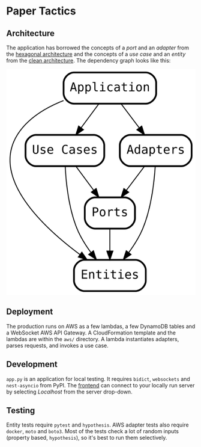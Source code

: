 # Paper Tactics

## Architecture

The application has borrowed the concepts of a _port_ and an _adapter_ from the
[hexagonal architecture](<https://en.wikipedia.org/wiki/Hexagonal_architecture_(software)>)
and the concepts of a _use case_ and an _entity_ from the
[clean architecture](https://blog.cleancoder.com/uncle-bob/2012/08/13/the-clean-architecture.html). The dependency graph looks like this:

![architecture graph](./docs/arch.svg)

## Deployment

The production runs on AWS as a few lambdas,
a few DynamoDB tables and a WebSocket AWS API Gateway.
A CloudFormation template and the lambdas are within the `aws/` directory.
A lambda instantiates adapters, parses requests, and invokes a use case.

## Development

`app.py` is an application for local testing.
It requires `bidict`, `websockets` and `nest-asyncio` from PyPI.
The [frontend](https://www.paper-tactics.com) can connect to your locally run server
by selecting _Localhost_ from the server drop-down.

## Testing

Entity tests require `pytest` and `hypothesis`.
AWS adapter tests also require `docker`, `moto` and `boto3`.
Most of the tests check a lot of random inputs (property based, `hypothesis`),
so it's best to run them selectively.
